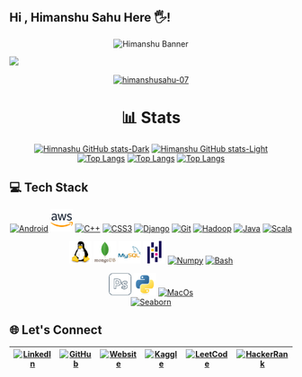 ## Hi , Himanshu Sahu Here 🖐! 


<div align=center>

<img src="https://github.com/user-attachments/assets/b6dff4cc-f0bf-408e-9caf-ff6123c3c192" alt="Himanshu Banner" height=350 >

</div>

<div align="left"> 
  
  ![](https://komarev.com/ghpvc/?username=himanshusahu-07&color=blueviolet)
  
</div>
<p align="center">
  <a href="https://github-profile-trophy.vercel.app/?username=himanshusahu-07&theme=gruvbox">
    <img src="https://github-profile-trophy.vercel.app/?username=himanshusahu-07&no_bg=true" alt="himanshusahu-07" />
  </a>
</p>

<!--- Github Stats -->

<h1 align="center" > 📊 Stats</h1>

<div align="center">
  
[![Himnashu GitHub stats-Dark](https://github-readme-stats.vercel.app/api?username=himanshusahu-07&show_icons=true&theme=midnight-purple&bg_color=00000000&border_color=00000000#gh-dark-mode-only)](https://github.com/himanshusahu-07/github-readme-stats#gh-dark-mode-only)
[![Himanshu GitHub stats-Light](https://github-readme-stats.vercel.app/api?username=himanshusahu-07&show_icons=true&theme=catppuccin_latte&bg_color=00000000&border_color=00000000#gh-light-mode-only)](https://github.com/himanshusahu-07/github-readme-stats#gh-light-mode-only)
[![Top Langs](http://github-profile-summary-cards.vercel.app/api/cards/productive-time?username=himanshusahu-07&theme=transparent&utcOffset=5.30)](https://github.com/himanshusahu-07/github-readme-stats)
[![Top Langs](http://github-profile-summary-cards.vercel.app/api/cards/most-commit-language?username=himanshusahu-07&theme=dark&exclude=html,CSS,Jupyter%20Notebook&v=1#gh-dark-mode-only)](https://github.com/himanshusahu-07/github-readme-stats#gh-dark-mode-only)
[![Top Langs](http://github-profile-summary-cards.vercel.app/api/cards/most-commit-language?username=himanshusahu-07&theme=transparent&exclude=html,CSS,Jupyter%20Notebook&v=1#gh-light-mode-only)](https://github.com/himanshusahu-07/github-readme-stats#gh-light-mode-only)
</div>


<!--- Tech Stack Array -->

## 💻 Tech Stack 
<div align="center">

[<img src="https://raw.githubusercontent.com/marwin1991/profile-technology-icons/refs/heads/main/icons/vim.png" alt="Android" width="40" height="40">](https://developer.android.com)  [<img src="https://raw.githubusercontent.com/devicons/devicon/master/icons/amazonwebservices/amazonwebservices-original-wordmark.svg" alt="AWS" width="40" height="40">](https://aws.amazon.com)  [<img src="https://raw.githubusercontent.com/marwin1991/profile-technology-icons/refs/heads/main/icons/atom.png" alt="C++" width="40" height="40">](https://www.w3schools.com/cpp/)  [<img src="https://raw.githubusercontent.com/marwin1991/profile-technology-icons/refs/heads/main/icons/postman.png" alt="CSS3" width="40" height="40">](https://www.w3schools.com/css/)  [<img src="https://raw.githubusercontent.com/marwin1991/profile-technology-icons/refs/heads/main/icons/django.png" alt="Django" width="40" height="40">](https://www.djangoproject.com/)  [<img src="https://raw.githubusercontent.com/marwin1991/profile-technology-icons/refs/heads/main/icons/docker.png" alt="Git" width="40" height="40">](https://git-scm.com/)  [<img src="https://raw.githubusercontent.com/marwin1991/profile-technology-icons/refs/heads/main/icons/react.png" alt="Hadoop" width="40" height="40">](https://hadoop.apache.org/)  [<img src="https://raw.githubusercontent.com/marwin1991/profile-technology-icons/refs/heads/main/icons/java.png" alt="Java" width="40" height="40">](https://hive.apache.org/)  [<img src="https://raw.githubusercontent.com/marwin1991/profile-technology-icons/refs/heads/main/icons/scala.png" alt="Scala" width="40" height="40">](https://www.w3.org/html/) 

[<img src="https://raw.githubusercontent.com/devicons/devicon/master/icons/linux/linux-original.svg" alt="Linux" width="40" height="40">](https://www.linux.org/)  [<img src="https://raw.githubusercontent.com/devicons/devicon/master/icons/mongodb/mongodb-original-wordmark.svg" alt="MongoDB" width="40" height="40">](https://www.mongodb.com/)  [<img src="https://raw.githubusercontent.com/devicons/devicon/master/icons/mysql/mysql-original-wordmark.svg" alt="MySQL" width="40" height="40">](https://www.mysql.com/)  [<img src="https://raw.githubusercontent.com/devicons/devicon/2ae2a900d2f041da66e950e4d48052658d850630/icons/pandas/pandas-original.svg" alt="Pandas" width="40" height="40">](https://pandas.pydata.org/)  [<img src="https://raw.githubusercontent.com/marwin1991/profile-technology-icons/refs/heads/main/icons/numpy.png" alt="Numpy" width="40" height="40">](https://www.w3.org/html/)   [<img src="https://raw.githubusercontent.com/marwin1991/profile-technology-icons/refs/heads/main/icons/bash.png" alt="Bash" width="40" height="40">](https://www.w3.org/html/)  

[<img src="https://raw.githubusercontent.com/devicons/devicon/master/icons/photoshop/photoshop-line.svg" alt="Photoshop" width="40" height="40">](https://www.photoshop.com/en)  [<img src="https://raw.githubusercontent.com/devicons/devicon/master/icons/python/python-original.svg" alt="Python" width="40" height="40">](https://www.python.org)  [<img src="https://raw.githubusercontent.com/marwin1991/profile-technology-icons/refs/heads/main/icons/macos.png" alt="MacOs" width="40" height="40">](https://www.scala-lang.org)  
[<img src="https://raw.githubusercontent.com/marwin1991/profile-technology-icons/refs/heads/main/icons/kubernetes.png" alt="Seaborn" width="40" height="40">](https://seaborn.pydata.org/) 
  
</div>


## 🌐 Let's Connect

<div align="center">

| [<img src='https://raw.githubusercontent.com/rahuldkjain/github-profile-readme-generator/master/src/images/icons/Social/linked-in-alt.svg' alt='LinkedIn' height='40'>](https://www.linkedin.com/in/himanshusahu07/) | [<img src='https://cdn.jsdelivr.net/npm/simple-icons@3.0.1/icons/github.svg' alt='GitHub' height='40'>](https://github.com/himanshusahu-07) | [<img src='https://cdn.jsdelivr.net/npm/simple-icons@3.0.1/icons/icloud.svg' alt='Website' height='40'>](https://himanshusahu-07.vercel.app/) | [<img src='https://raw.githubusercontent.com/rahuldkjain/github-profile-readme-generator/master/src/images/icons/Social/kaggle.svg' alt='Kaggle' height='40'>](https://www.kaggle.com/himanshusahu07) | [<img src='https://cdn.jsdelivr.net/npm/simple-icons@3.0.1/icons/leetcode.svg' alt='LeetCode' height='40'>](https://leetcode.com/u/himanshu_7_7/) | [<img src='https://raw.githubusercontent.com/rahuldkjain/github-profile-readme-generator/master/src/images/icons/Social/hackerrank.svg' alt='HackerRank' height='40'>](https://www.kaggle.com/himanshusahu07)|
|:--:|:--:|:--:|:--:|:--:|:--:|

</div>



